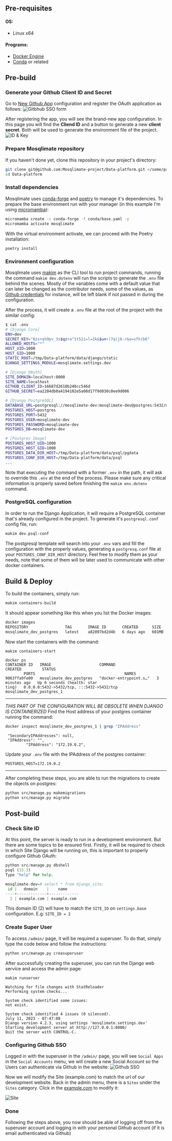 ## Pre-requisites
#### OS: 
- Linux x64

#### Programs:
- [Docker Engine](https://docs.docker.com/engine/)
- [Conda](https://docs.conda.io/en/latest/) or related
    

## Pre-build
### Generate your Github Client ID and Secret
Go to [New Github App](https://github.com/settings/applications/new) configuration and register the OAuth application as follows:
![Gitbhub SSO form](https://i.imgur.com/Y6zs7t4.png)

After registering the app, you will see the brand-new app configuration. In this page you will find the **Cliend ID** and a button to generate a new **client secret**. Both will be used to generate the environment file of the project.
![ID & Key](https://i.imgur.com/fUvvIGi.png)
### Prepare Mosqlimate repository
If you haven't done yet, clone this repository in your project's directory:
```sh
git clone git@github.com:Mosqlimate-project/Data-platform.git </some/path/>
cd Data-platform
```
### Install dependencies
Mosqlimate uses [conda-forge](https://conda-forge.org/) and [poetry](https://python-poetry.org/) to manage it's dependencies. To prepare the base environment run with your manager (in this example I'm using [micromamba](https://mamba.readthedocs.io/en/latest/user_guide/micromamba.html)):
```sh
micromamba create -c conda-forge -f conda/base.yaml -y
micromamba activate mosqlimate
```
With the virtual environment activate, we can proceed with the Poetry installation:
```
poetry install
```
### Environment configuration
Mosqlimate uses [makim](https://github.com/osl-incubator/makim) as the CLI tool to run project commands, running the command `makim dev.dotenv` will run the scripts to generate the `.env` file behind the scenes. Mostly of the variables come with a default value that can later be changed as the contributor needs, some of the values, as [Github credentials](#generate-your-github-client-id-and-secret) for instance, will be left blank if not passed in during the configuration.

After the process, it will create a `.env` file at the root of the project with the similar config:
```sh
$ cat .env
# [Django Core]
ENV=dev
SECRET_KEY="0zs+q%9pv_3s$qz+a^1t52i=l=2k&$un+)7q(j6-r&o=xfh(b6"
ALLOWED_HOSTS="*"
HOST_UID=1000
HOST_GID=1000
STATIC_ROOT=/tmp/Data-platform/data/django/static
DJANGO_SETTINGS_MODULE=mosqlimate.settings.dev

# [Django OAuth]
SITE_DOMAIN=localhost:8000
SITE_NAME=localhost
GITHUB_CLIENT_ID=16687d2618b248cc546d
GITHUB_SECRET=ea2284db0a4194102e5a08d17f9d030c0ee9d006

# [Django PostgreSQL]
DATABASE_URL=postgresql://mosqlimate-dev:mosqlimate-dev@postgres:5432/mosqlimate-dev
POSTGRES_HOST=postgres
POSTGRES_PORT=5432
POSTGRES_USER=mosqlimate-dev
POSTGRES_PASSWORD=mosqlimate-dev
POSTGRES_DB=mosqlimate-dev

# [Postgres Image]
POSTGRES_HOST_UID=1000
POSTGRES_HOST_GID=1000
POSTGRES_DATA_DIR_HOST=/tmp/Data-platform/data/psql/pgdata
POSTGRES_CONF_DIR_HOST=/tmp/Data-platform/data/psql
...
```
Note that executing the command with a former `.env` in the path, it will ask to override this `.env` at the end of the process. Please make sure any critical information is properly saved before finishing the `makim env.dotenv` command. 

### PostgreSQL configuration
In order to run the Django Application, it will require a PostgreSQL container that's already configured in the project. To generate it's `postgresql.conf` config file, run: 
```sh
makim dev.psql-conf
```
The postgresql template will search into your `.env` vars and fill the configuration with the properly values, generating a `postgresq.conf` file at your `POSTGRES_CONF_DIR_HOST` directory. Feel free to modify them as your needs, note that some of them will be later used to communicate with other docker containers.

## Build & Deploy
To build the containers, simply run:
```sh
makim containers-build
```
It should appear something like this when you list the Docker images:
```sh
docker images
REPOSITORY                TAG       IMAGE ID       CREATED      SIZE
mosqlimate_dev_postgres   latest    a82897bd2d4b   6 days ago   601MB
```
Now start the containers with the command:
```
makim containers-start
```
```
docker ps
CONTAINER ID   IMAGE                     COMMAND                  CREATED         STATUS                    
        PORTS                                       NAMES
9063ffa9fe00   mosqlimate_dev_postgres   "docker-entrypoint.s…"   3 minutes ago   Up 6 seconds (health: star
ting)   0.0.0.0:5432->5432/tcp, :::5432->5432/tcp   mosqlimate_dev_postgres_1
```

---
_THIS PART OF THE CONFIGURATION WILL BE OBSOLETE WHEN DJANGO IS CONTAINERIZED_
Find the Host address of your postgres container running the command:
```sh
docker inspect mosqlimate_dev_postgres_1 | grep "IPAddress"
```
```
 "SecondaryIPAddresses": null,
 "IPAddress": "",
         "IPAddress": "172.19.0.2",

```

Update your `.env` file with the IPAddress of the postgres container:
```
POSTGRES_HOST=172.19.0.2
```
---
After completing these steps, you are able to run the migrations to create the objects on postgres:
```sh
python src/manage.py makemigrations
python src/manage.py migrate
```

## Post-build
### Check Site ID
At this point, the server is ready to run in a development environment. But there are some topics to be ensured first. Firstly, it will be required to check in which Site Django will be running on, this is important to properly configure Github OAuth:
```py
python src/manage.py dbshell
psql (15.3)
Type "help" for help.

mosqlimate-dev=# select * from django_site;
 id |   domain    |    name     
----+-------------+-------------
  2 | example.com | example.com
  ```

This domain ID (2) will have to match the `SITE_ID` on `settings.base` configuration. E.g: `SITE_ID = 2`

### Create Super User
To access `/admin/` page, it will be required a superuser. To do that, simply type the code below and follow the instructions:
```sh
python src/manage.py creasuperuser
```
After successfully creating the superuser, you can run the Django web service and access the admin page:
```
makim runserver
```
```
Watching for file changes with StatReloader
Performing system checks...

System check identified some issues:
not exist.

System check identified 4 issues (0 silenced).
July 11, 2023 - 07:47:08
Django version 4.2.3, using settings 'mosqlimate.settings.dev'
Starting development server at http://127.0.0.1:8000/
Quit the server with CONTROL-C.
```

### Configuring Github SSO
Logged in with the superuser in the `/admin/` page, you will see `Social Apps` in the `Social Accounts` menu, we will create a new Social Account so the Users can authenticate via Github in the website:
 ![Github SSO](https://i.imgur.com/vmOEpyk.png)

Now we will modify the Site (example.com) to match the url of our development website. Back in the admin menu, there is a `Sites` under the `Sites` category. Click in the [example.com]() to modify it:

![Site](https://i.imgur.com/4jBGe9P.png)

### Done
Following the steps above, you now should be able of logging off from the superuser account and logging in with your personal Github account (if it is email authenticated via Github)  
